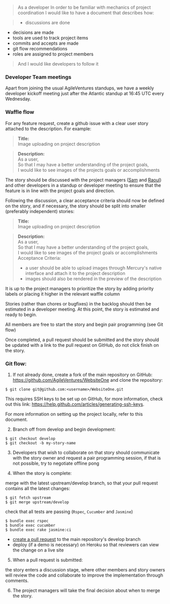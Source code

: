 > As a developer
> In order to be familiar with mechanics of project coordination
> I would like to have a document that describes how:

> * discussions are done
* decisions are made
* tools are used to track project items
* commits and accepts are made
* git flow recommendations
* roles are assigned to project members

> And I would like developers to follow it

### Developer Team meetings
Apart from joining the usual AgileVentures standups, we have a weekly developer kickoff meeting just after the Atlantic standup at 16:45 UTC every Wednesday.

### Waffle flow
For any feature request, create a github issue with a clear user story attached to the description. For example:

> **Title:**  
> Image uploading on project description  

> **Description:**  
> As a user,  
> So that I may have a better understanding of the project goals,  
> I would like to see images of the projects goals or accomplishments  

The story should be discussed with the project managers ([Sam](http://github.com/tansaku) and [Raoul](http://github.com/diraulo)) and other developers in a standup or developer meeting to ensure that the feature is in line with the project goals and direction.

Following the discussion, a clear acceptance criteria should now be defined on the story, and if necessary, the story should be split into smaller (preferably independent) stories:

> **Title:**  
> Image uploading on project description  

> **Description:**  
> As a user,  
> So that I may have a better understanding of the project goals,  
> I would like to see images of the project goals or accomplishments  
> Acceptance Criteria:  
> - a user should be able to upload images through Mercury's native interface and attach it to the project description  
> - images should also be rendered in the preview of the description  

It is up to the project managers to prioritize the story by adding priority labels or placing it higher in the relevant waffle column

Stories (rather than chores or bugfixes) in the backlog should then be estimated in a developer meeting. At this point, the story is estimated and ready to begin.

All members are free to start the story and begin pair programming (see Git flow)

Once completed, a pull request should be submitted and the story should be updated with a link to the pull request on GitHub, do not click finish on the story.

### Git flow:

1. If not already done, create a fork of the main repository on GitHub: https://github.com/AgileVentures/WebsiteOne and clone the repository:

  ```
  $ git clone git@github.com:<username>/WebsiteOne.git
  ```

  This requires SSH keys to be set up on GitHub, for more information, check out this link:
  https://help.github.com/articles/generating-ssh-keys.

  For more information on setting up the project locally, refer to this document.

2. Branch off from develop and begin development:

  ```
  $ git checkout develop
  $ git checkout -b my-story-name
  ```

3. Developers that wish to collaborate on that story should communicate with the story owner and request a pair programming session, if that is not possible, try to negotiate offline pong

4. When the story is complete:

  merge with the latest upstream/develop branch, so that your pull request contains all the latest changes:
  ```
  $ git fetch upstream
  $ git merge upstream/develop
  ```

  check that all tests are passing (`Rspec`, `Cucumber` and `Jasmine`)
  ```
  $ bundle exec rspec
  $ bundle exec cucumber
  $ bundle exec rake jasmine:ci
  ```

  * [create a pull request](how_to_submit_a_pull_request_on_github.md) to the main repository's develop branch
  * deploy (if a demo is necessary) on Heroku so that reviewers can view the change on a live site

5. When a pull request is submitted:

  the story enters a discussion stage, where other members and story owners will review the code and collaborate to improve the implementation through comments.

6. The project managers will take the final decision about when to merge the story.
